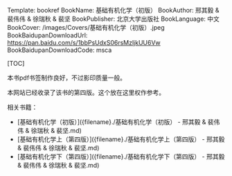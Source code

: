 Template: bookref
BookName: 基础有机化学（初版）
BookAuthor: 邢其毅 & 裴伟伟 & 徐瑞秋 & 裴坚
BookPublisher: 北京大学出版社
BookLanguage: 中文
BookCover: /images/Covers/基础有机化学（初版）.jpeg
BookBaidupanDownloadUrl: https://pan.baidu.com/s/1bbPsUdxS06rsMzljkUU6Vw 
BookBaidupanDownloadCode: msca

[TOC]

本书pdf书签制作良好，不过影印质量一般。

本网站已经收录了该书的第四版。这个放在这里权作参考。

相关书籍：

- [基础有机化学（初版）]({filename}./基础有机化学（初版） - 邢其毅 & 裴伟伟 & 徐瑞秋 & 裴坚.md)
- [基础有机化学上（第四版）]({filename}./基础有机化学上（第四版） - 邢其毅 & 裴伟伟 & 徐瑞秋 & 裴坚.md)
- [基础有机化学下（第四版）]({filename}./基础有机化学下（第四版） - 邢其毅 & 裴伟伟 & 徐瑞秋 & 裴坚.md)
